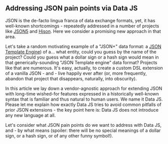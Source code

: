 ## Addressing JSON pain points via Data JS
JSON is the de-facto lingua franca of data exchange formats, yet, it has well-known shortcomings - repeatedly addressed in a number of projects like [JSON5](https://json5.org/) and [Hjson](https://github.com/hjson/hjson-js). Here we consider a promising new approach in that area.

Let's take a random motivating example of a "JSON+" data format: a [JSON Template Engine](https://github.com/vmware-archive/json-template-engine)) of a... what entity, could you guess by the name of the project? Could you guess what a dollar sign or a hash sign would mean in that generically-sounding "JSON Template engine" data format? Projects like that are numerous. It's easy, actually, to create a custom DSL extension of a vanilla JSON - and - live happily ever after (or, more frequently, abandon that project that disappears, naturally, into obscurity).

In this article we lay down a vendor-agnostic approach for extending JSON with long-time wished-for features expressed in a historically well-known syntax that is familiar and thus natural to human users. We name it Data JS. Please let me explain how exactly Data JS tries to avoid common pitfalls of prior JSON extensions - the key point here is: Data JS does not introduce any new language at all.

Let's consider what JSON pain points do we want to address with Data JS, and - by what means (spoiler: there will be no special meanings of a dollar sign, or a hash sign, or of any other funny symbol!).